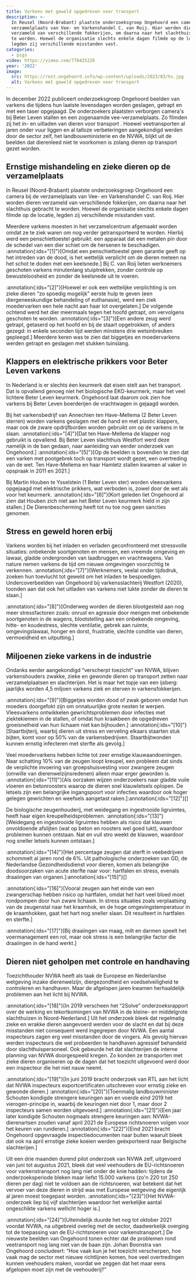 ```yaml
---
title: Varkens met geweld opgedreven voor transport
description: >-
  In Reusel (Noord-Brabant) plaatste onderzoeksgroep Ongehoord een camera bij de
  verzamelplaats van Vee- en Varkenshandel C. van Roij. Hier worden dieren
  verzameld van verschillende fokkerijen, om daarna naar het slachthuis gebracht
  te worden. Hoewel de organisatie slechts enkele dagen filmde op de locatie,
  legden zij verschillende misstanden vast.
categories:
  - pigs
video: https://vimeo.com/778425226
year: '2022'
image:
  src: https://rest.ongehoord.info/wp-content/uploads/2023/03/hs.jpg
  alt: Varkens met geweld opgedreven voor transport
---
```

In december 2022 publiceert onderzoeksgroep Ongehoord beelden van varkens die tijdens hun laatste levensdagen worden geslagen, getrapt en met een taser opgejaagd. De onderzoekers plaatsten verborgen camera's bij Beter Leven stallen en een zogenaamde vee-verzamelplaats. Zo filmden zij het in- en uitladen van dieren voor transport . Hoewel veetransporten al jaren onder vuur liggen en al talloze verbeteringen aangekondigd werden door de sector zelf, het landbouwministerie en de NVWA, blijkt uit de beelden dat dierenleed niet te voorkomen is zolang dieren op transport gezet worden.

## Ernstige mishandeling en zieke dieren op de verzamelplaats

In Reusel (Noord-Brabant) plaatste onderzoeksgroep Ongehoord een camera bij de verzamelplaats van Vee- en Varkenshandel C. van Roij. Hier worden dieren verzameld van verschillende fokkerijen, om daarna naar het slachthuis gebracht te worden. Hoewel de organisatie slechts enkele dagen filmde op de locatie, legden zij verschillende misstanden vast.

Meerdere varkens moesten in het verzamelcentrum afgemaakt worden omdat ze te ziek waren om nog verder getransporteerd te worden. Hierbij werd een penschiettoestel gebruikt: een apparaat dat een metalen pin door de schedel van een dier schiet om de hersenen te beschadigen. :annotation{:ids="[1]"}[Omdat een penschiettoestel geen garantie geeft op het intreden van de dood, is het wettelijk verplicht om de dieren meteen na het schot te doden met een keelsnede.] Bij C. van Roij lieten werknemers geschoten varkens minutenlang stuiptrekken, zonder controle op bewusteloosheid en zonder de keelsnede uit te voeren.

:annotation{:ids="[2]"}[Hoewel er ook een wettelijke verplichting is om zieke dieren “zo spoedig mogelijk” eerste hulp te geven (een diergeneeskundige behandeling of euthanasie), werd een ziek moedervarken een hele nacht aan haar lot overgelaten.] De volgende ochtend werd het dier meermaals tegen het hoofd getrapt, om vervolgens geschoten te worden. :annotation{:ids="[3]"}[Een andere zeug werd getrapt, getaserd op het hoofd en bij de staart opgetrokken, of anders gezegd: in enkele seconden tijd werden minstens drie wetsinbreuken gepleegd.] Meerdere keren was te zien dat biggetjes en moedervarkens werden getrapt en geslagen met stukken tuinslang.

## Klappers en elektrische prikkers voor Beter Leven varkens

In Nederland is er slechts éen keurmerk dat eisen stelt aan het transport. Dat is opvallend genoeg niet het biologische EKO-keurmerk, maar het veel lichtere Beter Leven keurmerk. Ongehoord laat daarom ook zien hoe varkens bij Beter Leven boerderijen de vrachtwagen in gejaagd worden.

Bij het varkensbedrijf van Annechien ten Have-Mellema (2 Beter Leven sterren) worden varkens geslagen met de hand en met plastic klappers, maar ook de zware opdrijfborden worden gebruikt om op de varkens in te slaan. :annotation{:ids="[4]"}[Dat ten Have-Mellema de klapper nog gebruikt is opvallend. Bij Beter Leven slachthuis Westfort werd deze namelijk in de ban gedaan, naar aanleiding van eerder onderzoek van Ongehoord.] :annotation{:ids="[5]"}[Op de beelden is bovendien te zien dat een varken met pootgebrek toch op transport wordt gezet, een overtreding van de wet. Ten Have-Mellema en haar Hamletz stallen kwamen al vaker in opspraak in 2011 en 2021.]

Bij Martin Houben te Ysselstein (1 Beter Leven ster) worden vleesvarkens opgejaagd met elektrische prikkers, wat verboden is, zowel door de wet als voor het keurmerk. :annotation{:ids="[6]"}[Kort geleden liet Ongehoord al zien dat Houben zich niet aan het Beter Leven keurmerk hield in zijn stallen.] De Dierenbescherming heeft tot nu toe nog geen sancties genomen.

## Stress en geweld horen erbij

Varkens worden bij het inladen en verladen geconfronteerd met stressvolle situaties: onbekende soortgenoten en mensen, een vreemde omgeving en lawaai, gladde ondergronden van laadbruggen en vrachtwagens. Van nature nemen varkens de tijd om nieuwe omgevingen voorzichtig te verkennen. :annotation{:ids="[7]"}[Werknemers, veelal onder tijdsdruk, zoeken hun toevlucht tot geweld om het inladen te bespoedigen. Undercoverbeelden van Ongehoord bij varkensslachterij Westfort (2020), toonden aan dat ook het uitladen van varkens niet lukte zonder de dieren te slaan.]

:annotation{:ids="[8]"}[Onderweg worden de dieren blootgesteld aan nog meer stressfactoren zoals: onrust en agressie door mengen met onbekende soortgenoten in de wagens, blootstelling aan een onbekende omgeving, hitte- en koudestress, slechte ventilatie, gebrek aan ruimte, omgevingslawaai, honger en dorst, frustratie, slechte conditie van dieren, vermoeidheid en uitputting.]

## Miljoenen zieke varkens in de industrie

Ondanks eerder aangekondigd “verscherpt toezicht” van NVWA, blijven varkenshouders zwakke, zieke en gewonde dieren op transport zetten naar verzamelplaatsen en slachterijen. Het is maar het topje van een ijsberg: jaarlijks worden 4,5 miljoen varkens ziek en sterven in varkensfokkerijen.

:annotation{:ids="[9]"}[Biggetjes worden dood of zwak geboren omdat hun moeders doorgefokt zijn om onnatuurlijke grote nesten te werpen. Vleesvarkens ontwikkelen gewrichtsproblemen door infecties met ziektekiemen in de stallen, of omdat hun kraakbeen de opgedreven groeisnelheid van hun lichaam niet kan bijhouden.] :annotation{:ids="[10]"}[Staartbijterij, waarbij dieren uit stress en verveling elkaars staarten stuk bijten, komt voor op 50% van de varkensbedrijven. Staartbijtwonden kunnen ernstig infecteren met sterfte als gevolg.]

Veel moedervarkens hebben lichte tot zeer ernstige klauwaandoeningen. Naar schatting 10% van de zeugen loopt kreupel, een probleem dat sinds de verplichte invoering van groepshuisvesting voor zwangere zeugen (omwille van dierenwelzijnsredenen) alleen maar erger geworden is. :annotation{:ids="[11]"}[Als oorzaken wijzen onderzoekers naar gladde vuile vloeren en betonroosters waarop de dieren snel klauwletsels oplopen. De letsels zijn een belangrijke ingangspoort voor infecties waardoor ook hoger gelegen gewrichten en weefsels aangetast raken.]:annotation{:ids="[12]"}[]

De biologische zeugenhouderij, met weidegang en ingestrooide ligruimtes, heeft haar eigen kreupelheidsproblemen. :annotation{:ids="[13]"}[Weidegang en ingestrooide ligruimtes hebben als risico dat klauwen onvoldoende afslijten (wat op beton en roosters wel goed lukt), waardoor problemen kunnen ontstaan. Nat en vuil stro weekt de klauwen, waardoor nog sneller letsels kunnen ontstaan.]

:annotation{:ids="[14]"}[Het percentage zeugen dat sterft in veebedrijven schommelt al jaren rond de 6%. Uit pathologische onderzoeken van GD, de Nederlandse Gezondheidsdienst voor dieren, komen als belangrijke doodsoorzaken van acute sterfte naar voor: hartfalen en stress, evenals draaiingen van organen.]:annotation{:ids="[15]"}[]

:annotation{:ids="[16]"}[Vooral zeugen aan het einde van een zwangerschap hebben risico op hartfalen, omdat het hart veel bloed moet rondpompen door hun zware lichaam. In stress situaties zoals verplaatsing van de zeugenstal naar het kraamhok, en de hoge omgevingstemperatuur in de kraamhokken, gaat het hart nog sneller slaan. Dit resulteert in hartfalen en sterfte.]

:annotation{:ids="[17]"}[Bij draaiingen van maag, milt en darmen speelt het voermanagement een rol, maar ook stress is een belangrijke factor die draaiingen in de hand werkt.]

## Dieren niet geholpen met controle en handhaving

Toezichthouder NVWA heeft als taak de Europese en Nederlandse wetgeving inzake dierenwelzijn, diergezondheid en voedselveiligheid te controleren en handhaven. Maar de afgelopen jaren kwamen herhaaldelijk problemen aan het licht bij NVWA.

:annotation{:ids="[18]"}[In 2019 verscheen het “2Solve” onderzoeksrapport over de werking en tekortkomingen van NVWA in de kleine- en middelgrote slachthuizen in Noord-Nederland.] Uit het onderzoek bleek dat regelmatig zieke en wrakke dieren aangevoerd werden voor de slacht en dat bij deze misstanden niet consequent werd ingegrepen door NVWA. Een aantal inspecteurs zagen erg veel misstanden door de vingers. Als gevolg hiervan werden inspecteurs die wel probeerden te handhaven agressief behandeld door slachthuispersoneel. Ook gebeurde het dat slachterijen de interne planning van NVWA doorgespeeld kregen. Zo konden ze transporten met zieke dieren organiseren op de dagen dat het toezicht uitgevoerd werd door een inspecteur die het niet nauw neemt.

:annotation{:ids="[19]"}[In juni 2019 bracht onderzoek van RTL aan het licht dat NVWA inspecteurs exportcertificaten uitschreven voor ernstig zieke en gewonde dieren.] :annotation{:ids="[20]"}[Toenmalig landbouwminister Schouten kondigde strengere keuringen aan en voerde eind 2019 het vierogen-principe in, waarbij de keuringen niet door 1, maar door 2 inspecteurs samen worden uitgevoerd.] :annotation{:ids="[21]"}[Een jaar later kondigde Schouten nogmaals strengere keuringen aan: NVWA-dierenartsen zouden vanaf april 2021 de Europese richtsnoeren volgen voor het keuren van runderen.] :annotation{:ids="[22]"}[Eind 2021 bracht Ongehoord opgevraagde inspectiedocumenten naar buiten waaruit bleek dat ook na april ernstige zieke koeien werden geëxporteerd naar Belgische slachterijen.]

Uit een drie maanden durend pilot onderzoek van NVWA zelf, uitgevoerd van juni tot augustus 2021, bleek dat veel veehouders de EU-richtsnoeren voor varkenstransport nog lang niet onder de knie hadden: tijdens de onderzoeksperiode bleken maar liefst 15.000 varkens (zo'n 220 tot 250 dieren per dag) niet te voldoen aan de richtsnoeren, wat betekent dat het vervoer van deze dieren in strijd was met Europese wetgeving die eigenlijk al jaren moest toegepast worden. :annotation{:ids="[23]"}[Het NVWA-onderzoek liep bij vijf slachterijen waardoor het werkelijke aantal ongeschikte varkens wellicht hoger is.]

:annotation{:ids="[24]"}[Uiteindelijk duurde het nog tot oktober 2021 voordat NVWA, na uitgebreid overleg met de sector, daadwerkelijk overging tot de toepassing van de EU-richtsnoeren voor varkenstransport.] De nieuwste beelden van Ongehoord tonen echter dat de problemen rond veetransport nog lang niet van de baan zijn. Johan Boonstra van Ongehoord concludeert: “Hoe vaak kun je het toezicht verscherpen, hoe vaak mag de sector met nieuwe richtlijnen komen, hoe veel overtredingen kunnen veehouders maken, voordat we zeggen dat het maar eens afgelopen moet zijn met de veehouderij?”
